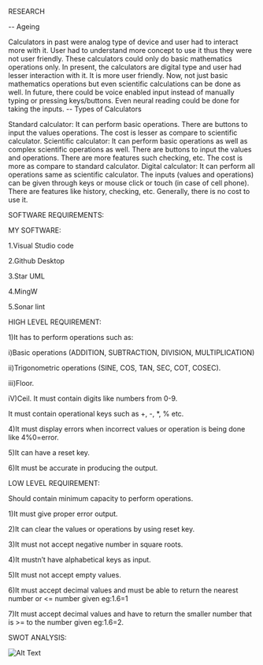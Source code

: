 RESEARCH

-- Ageing

Calculators in past were analog type of device and user had to interact more with it. User had to understand more concept to use it thus they were not user friendly. These calculators could only do basic mathematics operations only.
In present, the calculators are digital type and user had lesser interaction with it. It is more user friendly. Now, not just basic mathematics operations but even scientific calculations can be done as well.
In future, there could be voice enabled input instead of manually typing or pressing keys/buttons. Even neural reading could be done for taking the inputs.
-- Types of Calculators

Standard calculator: It can perform basic operations. There are buttons to input the values operations. The cost is lesser as compare to scientific calculator.
Scientific calculator: It can perform basic operations as well as complex scientific operations as well. There are buttons to input the values and operations. There are more features such checking, etc. The cost is more as compare to standard calculator.
Digital calculator: It can perform all operations same as scientific calculator. The inputs (values and operations) can be given through keys or mouse click or touch (in case of cell phone). There are features like history, checking, etc. Generally, there is no cost to use it.

SOFTWARE REQUIREMENTS:

MY SOFTWARE:

1.Visual Studio code

2.Github Desktop

3.Star UML

4.MingW

5.Sonar lint


HIGH LEVEL REQUIREMENT:

1)It has to perform operations such as:

  i)Basic operations (ADDITION, SUBTRACTION, DIVISION, MULTIPLICATION)
  
  ii)Trigonometric operations (SINE, COS, TAN, SEC, COT, COSEC).
  
  iii)Floor.
  
  iV)Ceil.
It must contain digits like numbers from 0-9.

It must contain operational keys such as +, -, *, % etc.

4)It must display errors when incorrect values or operation is being done like 4%0=error.

5)It can have a reset key.

6)It must be accurate in producing the output.



LOW LEVEL REQUIREMENT:

Should contain minimum capacity to perform operations.

1)It must give proper error output.

2)It can clear the values or operations by using reset key.

3)It must not accept negative number in square roots.

4)It mustn’t have alphabetical keys as input.

5)It must not accept empty values.

6)It must accept decimal values and must be able to return the nearest number or <= number given eg:1.6=1

7)It must accept decimal values and have to return the smaller number that is >= to the number given eg:1.6=2.

SWOT ANALYSIS:

![Alt Text](https://github.com/vishalroshanJ/TEAM7_OPERATIONAL__CALCULATOR/blob/main/1_Requirements/SWOT.PNG)
